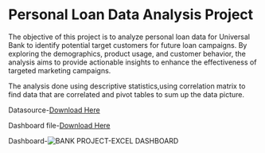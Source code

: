 # Personal Loan Data Analysis Project
The objective of this project is to analyze personal loan data for Universal Bank to identify potential target customers for future loan campaigns. 
By exploring the demographics, product usage, and customer behavior, the analysis aims to provide actionable insights to enhance the effectiveness of targeted marketing campaigns.

The analysis done using descriptive statistics,using correlation matrix to find data that are correlated and pivot tables to sum up the data picture.

Datasource-[Download Here](https://docs.google.com/spreadsheets/d/1b71bS0rthpDq0WqF4JbUYgOZrt4I111D/edit?usp=drive_link&ouid=105485232698880748717&rtpof=true&sd=true)

Dashboard file-[Download Here](https://docs.google.com/spreadsheets/d/1X_Gp2-blk_kzZ8FA1bO35KLYpv_VlA5J/edit?usp=drive_link&ouid=105485232698880748717&rtpof=true&sd=true)

Dashboard-![BANK PROJECT-EXCEL DASHBOARD](https://github.com/user-attachments/assets/26d956d0-b6f1-41cb-af44-2a1d5007f4b7)
